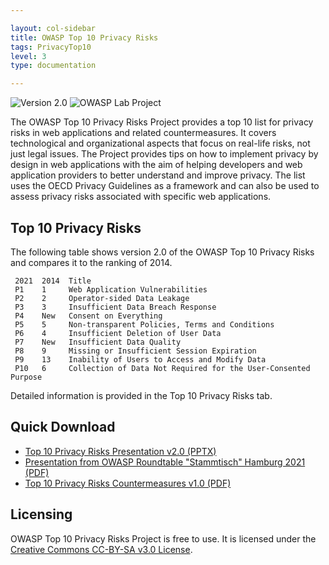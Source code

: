 ```yaml
---

layout: col-sidebar
title: OWASP Top 10 Privacy Risks
tags: PrivacyTop10
level: 3
type: documentation

---
```

![Version 2.0](https://img.shields.io/badge/version-2.0-brightgreen)
![OWASP Lab Project](https://img.shields.io/badge/OWASP-Lab-yellow)

The OWASP Top 10 Privacy Risks Project provides a top 10 list for privacy risks in web applications and related countermeasures. It covers technological and organizational aspects that focus on real-life risks, not just legal issues. The Project provides tips on how to implement privacy by design in web applications with the aim of helping developers and web application providers to better understand and improve privacy. The list uses the OECD Privacy Guidelines as a framework and can also be used to assess privacy risks associated with specific web applications.

## Top 10 Privacy Risks
The following table shows version 2.0 of the OWASP Top 10 Privacy Risks and compares it to the ranking of 2014.

```text
 2021  2014  Title 
 P1    1     Web Application Vulnerabilities 
 P2    2     Operator-sided Data Leakage 
 P3    3     Insufficient Data Breach Response 
 P4    New   Consent on Everything 
 P5    5     Non-transparent Policies, Terms and Conditions 
 P6    4     Insufficient Deletion of User Data 
 P7    New   Insufficient Data Quality 
 P8    9     Missing or Insufficient Session Expiration 
 P9    13    Inability of Users to Access and Modify Data 
 P10   6     Collection of Data Not Required for the User-Consented Purpose
```

Detailed information is provided in the Top 10 Privacy Risks tab.

## Quick Download

* [Top 10 Privacy Risks Presentation v2.0 (PPTX)](/assets/OWASPTop10PrivacyRisks_v2.pptx)
* [Presentation from OWASP Roundtable "Stammtisch" Hamburg 2021 (PDF)](https://owasp.org/www-chapter-germany/stammtische/hamburg/assets/slides/2021-08-05_OWASP%20Top%2010%20Privacy%20Risks%20v2.0.pdf)
* [Top 10 Privacy Risks Countermeasures v1.0 (PDF)](/www-pdf-archive/OWASP_Top_10_Privacy_Countermeasures_v1.0.pdf)
<!--* [Top 10 Privacy Risks Presentation (PPTX)](/assets/OWASP_Top10PrivacyRisks_20150529.pptx)
* [Results presentation at German OWASP Day 2014](/www-pdf-archive/OWASPTop10PrivacyRisks_20141209.pdf) 
* [Presentation from IAPP Global Privacy Summit 2015](/www-pdf-archive/Top10PrivacyRisks_IAPP_Summit_2015.pdf)
* [Presentation of countermeasures from IAPP Data Protection Intensive 2016](/www-pdf-archive/Presentation_HowToBoostPrivacy_IAPP_Intensive_2016.pdf)-->
  
## Licensing

OWASP Top 10 Privacy Risks Project is free to use. It is licensed under the [Creative Commons CC-BY-SA v3.0 License](https://creativecommons.org/licenses/by-sa/3.0/).
